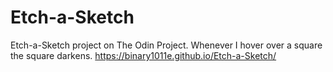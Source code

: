 # Etch-a-Sketch
Etch-a-Sketch project on The Odin Project. Whenever I hover over a square the square darkens. https://binary1011e.github.io/Etch-a-Sketch/